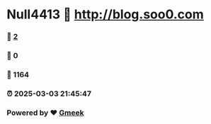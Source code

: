 # Null4413 :link: http://blog.soo0.com 
### :page_facing_up: [2](http://blog.soo0.com/tag.html) 
### :speech_balloon: 0 
### :hibiscus: 1164 
### :alarm_clock: 2025-03-03 21:45:47 
### Powered by :heart: [Gmeek](https://github.com/Meekdai/Gmeek)
